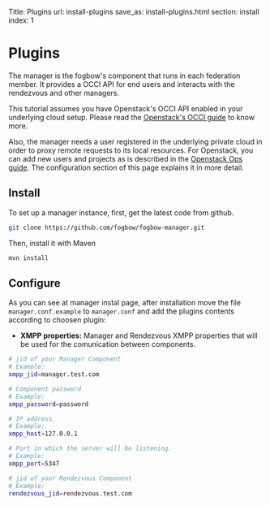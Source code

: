 Title: Plugins
url: install-plugins
save_as: install-plugins.html
section: install
index: 1

# Plugins

The manager is the fogbow's component that runs in each federation member. It provides a OCCI API for end users and interacts with the rendezvous and other managers. 

This tutorial assumes you have Openstack's OCCI API enabled in your underlying cloud setup. Please read the [Openstack's OCCI guide](https://wiki.openstack.org/wiki/Occi#How_to_use_the_OCCI_interface) to know more.

Also, the manager needs a user registered in the underlying private cloud in order to proxy remote requests to its local resources. For Openstack, you can add new users and projects as is described in the [Openstack Ops guide](http://docs.openstack.org/trunk/openstack-ops/content/projects_users.html#create_new_users). The configuration section of this page explains it in more detail.

## Install
To set up a manager instance, first, get the latest code from github.
```bash
git clone https://github.com/fogbow/fogbow-manager.git
```
Then, install it with Maven
```bash
mvn install
```

## Configure
As you can see at manager instal page, after installation move the file ```manager.conf.example``` to ```manager.conf``` and add the plugins contents according to choosen plugin:

* **XMPP properties:** Manager and Rendezvous XMPP properties that will be used for the comunication between components.  

```bash
# jid of your Manager Component
# Example:
xmpp_jid=manager.test.com

# Component password
# Example:
xmpp_password=password

# IP address.
# Example:
xmpp_host=127.0.0.1

# Port in which the server will be listening.
# Example:
xmpp_port=5347

# jid of your Rendezvous Component
# Example:
rendezvous_jid=rendezvous.test.com
```


